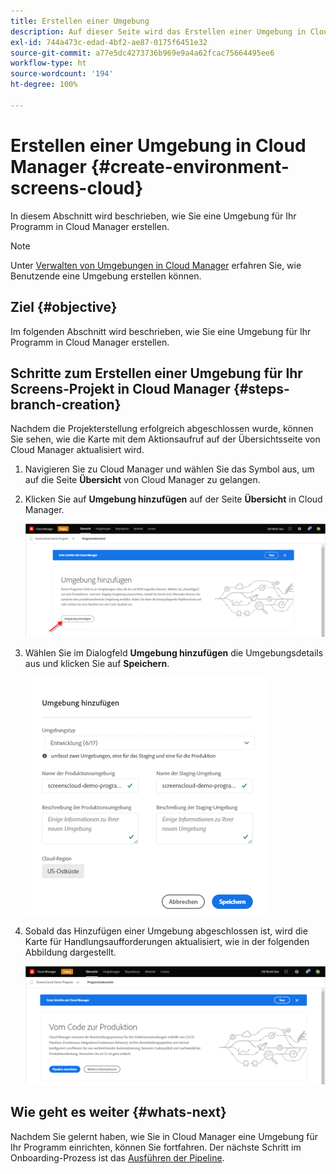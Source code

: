 ```yaml
---
title: Erstellen einer Umgebung
description: Auf dieser Seite wird das Erstellen einer Umgebung in Cloud Manager für Screens as a Cloud Service beschrieben.
exl-id: 744a473c-edad-4bf2-ae87-0175f6451e32
source-git-commit: a77e5dc4273736b969e9a4a62fcac75664495ee6
workflow-type: ht
source-wordcount: '194'
ht-degree: 100%

---
```


# Erstellen einer Umgebung in Cloud Manager {#create-environment-screens-cloud}

In diesem Abschnitt wird beschrieben, wie Sie eine Umgebung für Ihr Programm in Cloud Manager erstellen.

>[!NOTE]
>Unter [Verwalten von Umgebungen in Cloud Manager](https://experienceleague.adobe.com/docs/experience-manager-cloud-service/content/implementing/using-cloud-manager/manage-environments.html?lang=de) erfahren Sie, wie Benutzende eine Umgebung erstellen können.

## Ziel {#objective}

Im folgenden Abschnitt wird beschrieben, wie Sie eine Umgebung für Ihr Programm in Cloud Manager erstellen.

## Schritte zum Erstellen einer Umgebung für Ihr Screens-Projekt in Cloud Manager {#steps-branch-creation}

Nachdem die Projekterstellung erfolgreich abgeschlossen wurde, können Sie sehen, wie die Karte mit dem Aktionsaufruf auf der Übersichtsseite von Cloud Manager aktualisiert wird.

1. Navigieren Sie zu Cloud Manager und wählen Sie das Symbol aus, um auf die Seite **Übersicht** von Cloud Manager zu gelangen.

1. Klicken Sie auf **Umgebung hinzufügen** auf der Seite **Übersicht** in Cloud Manager.

   ![Bild](/help/screens-cloud/assets/onboarding/add-environ1.png)

1. Wählen Sie im Dialogfeld **Umgebung hinzufügen** die Umgebungsdetails aus und klicken Sie auf **Speichern**.

   ![Bild](/help/screens-cloud/assets/onboarding/add-environ2.png)

1. Sobald das Hinzufügen einer Umgebung abgeschlossen ist, wird die Karte für Handlungsaufforderungen aktualisiert, wie in der folgenden Abbildung dargestellt.

   ![image](/help/screens-cloud/assets/onboarding/add-environ3a.png)

## Wie geht es weiter {#whats-next}

Nachdem Sie gelernt haben, wie Sie in Cloud Manager eine Umgebung für Ihr Programm einrichten, können Sie fortfahren. Der nächste Schritt im Onboarding-Prozess ist das [Ausführen der Pipeline](/help/screens-cloud/onboarding-screens-cloud/running-a-pipeline.md).

